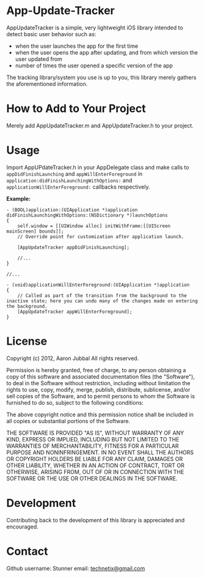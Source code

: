 App-Update-Tracker
==================

AppUpdateTracker is a simple, very lightweight iOS library intended to detect basic user behavior such as:

- when the user launches the app for the first time
- when the user opens the app after updating, and from which version the user updated from
- number of times the user opened a specific version of the app

The tracking library/system you use is up to you, this library merely gathers the 
aforementioned information.

How to Add to Your Project
==========================

Merely add AppUpdateTracker.m and AppUpdateTracker.h to your project.

Usage
=====

Import AppUPdateTracker.h in your AppDelegate class and make calls to `appDidFinishLaunching` 
and `appWillEnterForeground` in `application:didFinishLaunchingWithOptions:` and
`applicationWillEnterForeground:` callbacks respectively.

**Example:**
```
- (BOOL)application:(UIApplication *)application didFinishLaunchingWithOptions:(NSDictionary *)launchOptions
{
    self.window = [[UIWindow alloc] initWithFrame:[[UIScreen mainScreen] bounds]];
    // Override point for customization after application launch.
    
    [AppUpdateTracker appDidFinishLaunching];
    
    //...
}

//...

- (void)applicationWillEnterForeground:(UIApplication *)application
{
    // Called as part of the transition from the background to the inactive state; here you can undo many of the changes made on entering the background.
    [AppUpdateTracker appWillEnterForeground];
}
```

License
=======

Copyright (c) 2012, Aaron Jubbal
All rights reserved.
 
Permission is hereby granted, free of charge, to any person
obtaining a copy of this software and associated documentation
files (the "Software"), to deal in the Software without
restriction, including without limitation the rights to use,
copy, modify, merge, publish, distribute, sublicense, and/or sell
copies of the Software, and to permit persons to whom the
Software is furnished to do so, subject to the following
conditions:
 
The above copyright notice and this permission notice shall be
included in all copies or substantial portions of the Software.
 
THE SOFTWARE IS PROVIDED "AS IS", WITHOUT WARRANTY OF ANY KIND,
EXPRESS OR IMPLIED, INCLUDING BUT NOT LIMITED TO THE WARRANTIES
OF MERCHANTABILITY, FITNESS FOR A PARTICULAR PURPOSE AND
NONINFRINGEMENT. IN NO EVENT SHALL THE AUTHORS OR COPYRIGHT
HOLDERS BE LIABLE FOR ANY CLAIM, DAMAGES OR OTHER LIABILITY,
WHETHER IN AN ACTION OF CONTRACT, TORT OR OTHERWISE, ARISING
FROM, OUT OF OR IN CONNECTION WITH THE SOFTWARE OR THE USE OR
OTHER DEALINGS IN THE SOFTWARE.

Development
===========

Contributing back to the development of this library is appreciated and encouraged.

Contact
=======

Github username: Stunner
email: technetix@gmail.com